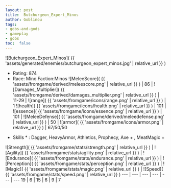 ```yaml
---
layout: post
title:  Butchurgeon_Expert_Minos
author: Goblinou
tags:
- gobs-and-gods
- gameplay
- gobs
toc:  false
---
```


![Butchurgeon_Expert_Minos]( {{ 'assets/generated/enemies/butchurgeon_expert_minos.jpg' | relative_url }} )
- Rating: 874
- Race: Mino  Faction:Minos
![MeleeScore]( {{ 'assets/fromgame/derived/meleescore.png' | relative_url }} ) | 86 | ![Damages_Multiplier]( {{ 'assets/fromgame/derived/damages_multiplier.png' | relative_url }} ) | 11-29 | ![range]( {{ 'assets/fromgame/icons/range.png' | relative_url }} ) | 1
![health]( {{ 'assets/fromgame/icons/health.png' | relative_url }} ) | 101 | ![essence]( {{ 'assets/fromgame/icons/essence.png' | relative_url }} ) | 101 | ![MeleeDefense]( {{ 'assets/fromgame/derived/meleedefense.png' | relative_url }} ) | 50 | ![armor]( {{ 'assets/fromgame/icons/armor.png' | relative_url }} ) | 67/50/50
* Skills * : Dagger, HeavyArmor, Athletics, Prophecy, Axe + , MeatMagic + 

![Strength]( {{ 'assets/fromgame/stats/strength.png' | relative_url }} ) | ![Agility]( {{ 'assets/fromgame/stats/agility.png' | relative_url }} ) | ![Endurance]( {{ 'assets/fromgame/stats/endurance.png' | relative_url }} ) | ![Perception]( {{ 'assets/fromgame/stats/perception.png' | relative_url }} ) | ![Magic]( {{ 'assets/fromgame/stats/magic.png' | relative_url }} ) | ![Speed]( {{ 'assets/fromgame/stats/speed.png' | relative_url }} )
--- | --- | --- | --- | --- | ---
19 | 6 | 15 | 6 | 9 | 7
